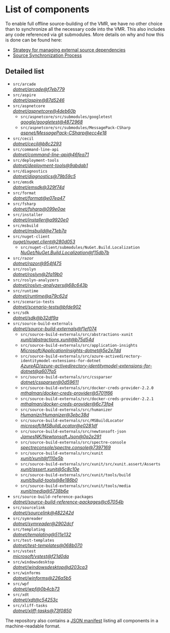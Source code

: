 ﻿# List of components

To enable full offline source-building of the VMR, we have no other choice than to synchronize all the necessary code into the VMR. This also includes any code referenced via git submodules. More details on why and how this is done can be found here:
- [Strategy for managing external source dependencies](src/arcade/Documentation/UnifiedBuild/VMR-Strategy-For-External-Source.md)
- [Source Synchronization Process](src/arcade/Documentation/UnifiedBuild/VMR-Design-And-Operation.md#source-synchronization-process)

## Detailed list

<!-- component list beginning -->
- `src/arcade`  
*[dotnet/arcade@f7eb779](https://github.com/dotnet/arcade/tree/f7eb7794c703dc29a83b414b786e9a154f0ca042)*
- `src/aspire`  
*[dotnet/aspire@87d5246](https://github.com/dotnet/aspire/tree/87d5246ddfc1fb9b07fcdf7b4b42830f67427ab9)*
- `src/aspnetcore`  
*[dotnet/aspnetcore@4deb60b](https://github.com/dotnet/aspnetcore/tree/4deb60bb65b090c50a0595452266ad73d4dcc68b)*
    - `src/aspnetcore/src/submodules/googletest`  
    *[google/googletest@4872968](https://github.com/google/googletest/tree/48729681ad88a89061344ee541b4548833077e00)*
    - `src/aspnetcore/src/submodules/MessagePack-CSharp`  
    *[aspnet/MessagePack-CSharp@ecc4e18](https://github.com/aspnet/MessagePack-CSharp/tree/ecc4e18ad7a0c7db51cd7e3d2997a291ed01444d)*
- `src/cecil`  
*[dotnet/cecil@b8c2293](https://github.com/dotnet/cecil/tree/b8c2293cd1cbd9d0fe6f32d7b5befbd526b5a175)*
- `src/command-line-api`  
*[dotnet/command-line-api@46fea71](https://github.com/dotnet/command-line-api/tree/46fea71e3d98dad0d676950522004b7f295dd372)*
- `src/deployment-tools`  
*[dotnet/deployment-tools@9abdab1](https://github.com/dotnet/deployment-tools/tree/9abdab1d923b427c26685d793e9ddc8344f3da5c)*
- `src/diagnostics`  
*[dotnet/diagnostics@79b59c5](https://github.com/dotnet/diagnostics/tree/79b59c505405b9bee1d62dfa73dfb9750b2d4376)*
- `src/emsdk`  
*[dotnet/emsdk@329f74d](https://github.com/dotnet/emsdk/tree/329f74da67c0620b98574dfa6e46e03a03f21955)*
- `src/format`  
*[dotnet/format@e07ea47](https://github.com/dotnet/format/tree/e07ea4767a72b0f81457599e92d9a89ae9cf18bd)*
- `src/fsharp`  
*[dotnet/fsharp@099e0ae](https://github.com/dotnet/fsharp/tree/099e0ae7d788bb0f53f14b5c349012c33bff3372)*
- `src/installer`  
*[dotnet/installer@a9920e0](https://github.com/dotnet/installer/tree/a9920e095538b1b5f3435ee673888f3792bc7683)*
- `src/msbuild`  
*[dotnet/msbuild@e71eb7a](https://github.com/dotnet/msbuild/tree/e71eb7a1fc535b438007286c840d7cecc139d13b)*
- `src/nuget-client`  
*[nuget/nuget.client@280d053](https://github.com/nuget/nuget.client/tree/280d053fecd4517ade3bd89e543f5c8df18a1063)*
    - `src/nuget-client/submodules/NuGet.Build.Localization`  
    *[NuGet/NuGet.Build.Localization@f15db7b](https://github.com/NuGet/NuGet.Build.Localization/tree/f15db7b7c6f5affbea268632ef8333d2687c8031)*
- `src/razor`  
*[dotnet/razor@954f475](https://github.com/dotnet/razor/tree/954f47532c3a6769b86a23c835ce3fc1ef7719e4)*
- `src/roslyn`  
*[dotnet/roslyn@2fa19b0](https://github.com/dotnet/roslyn/tree/2fa19b085cdd5bd3c69c3d66dd53aa3b65c843c8)*
- `src/roslyn-analyzers`  
*[dotnet/roslyn-analyzers@68c643b](https://github.com/dotnet/roslyn-analyzers/tree/68c643b4667c6808bd21910ef32f7e2f7bd776c5)*
- `src/runtime`  
*[dotnet/runtime@a79c62d](https://github.com/dotnet/runtime/tree/a79c62ddc8089cf2879ed36eac9aa333b32bde5f)*
- `src/scenario-tests`  
*[dotnet/scenario-tests@bfde902](https://github.com/dotnet/scenario-tests/tree/bfde902a10d7b672f4fc7e844198ede405dbb9c6)*
- `src/sdk`  
*[dotnet/sdk@b32df9a](https://github.com/dotnet/sdk/tree/b32df9afff77e8f1afbd417e7c70841867cb6cdc)*
- `src/source-build-externals`  
*[dotnet/source-build-externals@f1ef074](https://github.com/dotnet/source-build-externals/tree/f1ef074dfcf79d2f2da6e6ff9df8696a32aa063c)*
    - `src/source-build-externals/src/abstractions-xunit`  
    *[xunit/abstractions.xunit@b75d54d](https://github.com/xunit/abstractions.xunit/tree/b75d54d73b141709f805c2001b16f3dd4d71539d)*
    - `src/source-build-externals/src/application-insights`  
    *[Microsoft/ApplicationInsights-dotnet@5e2e7dd](https://github.com/Microsoft/ApplicationInsights-dotnet/tree/5e2e7ddda961ec0e16a75b1ae0a37f6a13c777f5)*
    - `src/source-build-externals/src/azure-activedirectory-identitymodel-extensions-for-dotnet`  
    *[AzureAD/azure-activedirectory-identitymodel-extensions-for-dotnet@a607fa5](https://github.com/AzureAD/azure-activedirectory-identitymodel-extensions-for-dotnet/tree/a607fa5e0005a6178cf1d2fed4fa0f8179cdb186)*
    - `src/source-build-externals/src/cssparser`  
    *[dotnet/cssparser@0d59611](https://github.com/dotnet/cssparser/tree/0d59611784841735a7778a67aa6e9d8d000c861f)*
    - `src/source-build-externals/src/docker-creds-provider-2.2.0`  
    *[mthalman/docker-creds-provider@5701f66](https://github.com/mthalman/docker-creds-provider/tree/5701f6667c1fbd805684857baaa860383bbdfed7)*
    - `src/source-build-externals/src/docker-creds-provider-2.2.1`  
    *[mthalman/docker-creds-provider@6c73fa4](https://github.com/mthalman/docker-creds-provider/tree/6c73fa4784795ae07f49305a057abf5c473d2adb)*
    - `src/source-build-externals/src/humanizer`  
    *[Humanizr/Humanizer@3ebc38d](https://github.com/Humanizr/Humanizer/tree/3ebc38de585fc641a04b0e78ed69468453b0f8a1)*
    - `src/source-build-externals/src/MSBuildLocator`  
    *[microsoft/MSBuildLocator@e0281df](https://github.com/microsoft/MSBuildLocator/tree/e0281df33274ac3c3e22acc9b07dcb4b31d57dc0)*
    - `src/source-build-externals/src/newtonsoft-json`  
    *[JamesNK/Newtonsoft.Json@0a2e291](https://github.com/JamesNK/Newtonsoft.Json/tree/0a2e291c0d9c0c7675d445703e51750363a549ef)*
    - `src/source-build-externals/src/spectre-console`  
    *[spectreconsole/spectre.console@7397169](https://github.com/spectreconsole/spectre.console/tree/7397169a2757dc3657598bdea4ac222c0f283425)*
    - `src/source-build-externals/src/xunit`  
    *[xunit/xunit@f110e5b](https://github.com/xunit/xunit/tree/f110e5bee5dfd4c08339587c9c3df9292fcb597c)*
    - `src/source-build-externals/src/xunit/src/xunit.assert/Asserts`  
    *[xunit/assert.xunit@5c8c10e](https://github.com/xunit/assert.xunit/tree/5c8c10e085eb42f39f2fe0b40c94bf56649eb0a4)*
    - `src/source-build-externals/src/xunit/tools/build`  
    *[xunit/build-tools@8e186b0](https://github.com/xunit/build-tools/tree/8e186b0f8e398796e75453f3f18952b06d29fdfd)*
    - `src/source-build-externals/src/xunit/tools/media`  
    *[xunit/media@5738b6e](https://github.com/xunit/media/tree/5738b6e86f08e0389c4392b939c20e3eca2d9822)*
- `src/source-build-reference-packages`  
*[dotnet/source-build-reference-packages@c67054b](https://github.com/dotnet/source-build-reference-packages/tree/c67054b681e1e399483f36f1395243dab5236ac9)*
- `src/sourcelink`  
*[dotnet/sourcelink@482242d](https://github.com/dotnet/sourcelink/tree/482242d0f2b019db52d284be7f1da4b22a7e68a1)*
- `src/symreader`  
*[dotnet/symreader@2902dcf](https://github.com/dotnet/symreader/tree/2902dcf06494391dc65552fd0743b7d426c550fb)*
- `src/templating`  
*[dotnet/templating@511e132](https://github.com/dotnet/templating/tree/511e13222864773fd28e7a67a90a6558ea9848b5)*
- `src/test-templates`  
*[dotnet/test-templates@068b070](https://github.com/dotnet/test-templates/tree/068b070bc5ce0add1328253d63f0f960f66a7e44)*
- `src/vstest`  
*[microsoft/vstest@f21d0da](https://github.com/microsoft/vstest/tree/f21d0dae0b91fe59e4afa92166bd721ddd2f0036)*
- `src/windowsdesktop`  
*[dotnet/windowsdesktop@d203ca3](https://github.com/dotnet/windowsdesktop/tree/d203ca39a4064de70d17bc60e3cf8e2b497c7cdc)*
- `src/winforms`  
*[dotnet/winforms@226a5b5](https://github.com/dotnet/winforms/tree/226a5b5d3782f40d8c84cdacfa3c49b3f7cc042e)*
- `src/wpf`  
*[dotnet/wpf@0b4cb73](https://github.com/dotnet/wpf/tree/0b4cb73076396274466fc34146f0c3a03503a69e)*
- `src/xdt`  
*[dotnet/xdt@c54253c](https://github.com/dotnet/xdt/tree/c54253c7c4413357772589c6c243b12ba4e7c595)*
- `src/xliff-tasks`  
*[dotnet/xliff-tasks@73f0850](https://github.com/dotnet/xliff-tasks/tree/73f0850939d96131c28cf6ea6ee5aacb4da0083a)*
<!-- component list end -->

The repository also contains a [JSON manifest](https://github.com/dotnet/dotnet/blob/main/src/source-manifest.json) listing all components in a machine-readable format.

